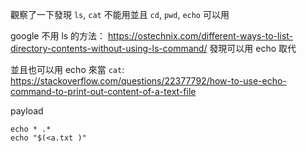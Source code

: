 觀察了一下發現 `ls`, `cat` 不能用並且 `cd`, `pwd`, `echo` 可以用

google 不用 ls 的方法： https://ostechnix.com/different-ways-to-list-directory-contents-without-using-ls-command/
發現可以用 echo 取代

並且也可以用 echo 來當 `cat`: https://stackoverflow.com/questions/22377792/how-to-use-echo-command-to-print-out-content-of-a-text-file

payload
```
echo * .*
echo "$(<a.txt )"
```
